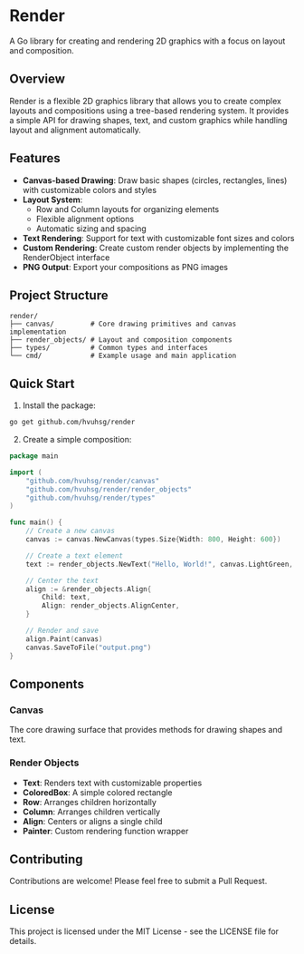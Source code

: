 # Render

A Go library for creating and rendering 2D graphics with a focus on layout and composition.

## Overview

Render is a flexible 2D graphics library that allows you to create complex layouts and compositions using a tree-based rendering system. It provides a simple API for drawing shapes, text, and custom graphics while handling layout and alignment automatically.

## Features

- **Canvas-based Drawing**: Draw basic shapes (circles, rectangles, lines) with customizable colors and styles
- **Layout System**:
  - Row and Column layouts for organizing elements
  - Flexible alignment options
  - Automatic sizing and spacing
- **Text Rendering**: Support for text with customizable font sizes and colors
- **Custom Rendering**: Create custom render objects by implementing the RenderObject interface
- **PNG Output**: Export your compositions as PNG images

## Project Structure

```
render/
├── canvas/         # Core drawing primitives and canvas implementation
├── render_objects/ # Layout and composition components
├── types/          # Common types and interfaces
└── cmd/            # Example usage and main application
```

## Quick Start

1. Install the package:

```bash
go get github.com/hvuhsg/render
```

2. Create a simple composition:

```go
package main

import (
    "github.com/hvuhsg/render/canvas"
    "github.com/hvuhsg/render/render_objects"
    "github.com/hvuhsg/render/types"
)

func main() {
    // Create a new canvas
    canvas := canvas.NewCanvas(types.Size{Width: 800, Height: 600})

    // Create a text element
    text := render_objects.NewText("Hello, World!", canvas.LightGreen, 36, "default")

    // Center the text
    align := &render_objects.Align{
        Child: text,
        Align: render_objects.AlignCenter,
    }

    // Render and save
    align.Paint(canvas)
    canvas.SaveToFile("output.png")
}
```

## Components

### Canvas

The core drawing surface that provides methods for drawing shapes and text.

### Render Objects

- **Text**: Renders text with customizable properties
- **ColoredBox**: A simple colored rectangle
- **Row**: Arranges children horizontally
- **Column**: Arranges children vertically
- **Align**: Centers or aligns a single child
- **Painter**: Custom rendering function wrapper

## Contributing

Contributions are welcome! Please feel free to submit a Pull Request.

## License

This project is licensed under the MIT License - see the LICENSE file for details.

